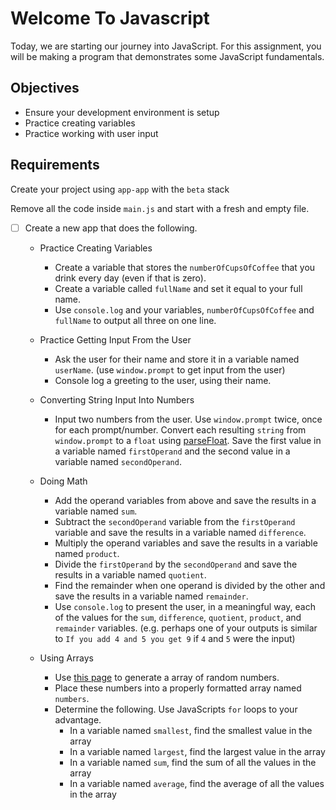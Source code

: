 # Welcome To Javascript

Today, we are starting our journey into JavaScript. For this assignment, you
will be making a program that demonstrates some JavaScript fundamentals.

## Objectives

- Ensure your development environment is setup
- Practice creating variables
- Practice working with user input

## Requirements

Create your project using `app-app` with the `beta` stack

Remove all the code inside `main.js` and start with a fresh and empty file.

- [ ] Create a new app that does the following.

  - Practice Creating Variables

    - Create a variable that stores the `numberOfCupsOfCoffee` that you drink every day (even if that is zero).
    - Create a variable called `fullName` and set it equal to your full name.
    - Use `console.log` and your variables, `numberOfCupsOfCoffee` and `fullName` to output all three on one line.

  - Practice Getting Input From the User

    - Ask the user for their name and store it in a variable named `userName`. (use `window.prompt` to get input from the user)
    - Console log a greeting to the user, using their name.

  - Converting String Input Into Numbers

    - Input two numbers from the user. Use `window.prompt` twice, once for each prompt/number. Convert each resulting `string` from `window.prompt` to a `float` using [parseFloat](https://developer.mozilla.org/en-US/docs/Web/JavaScript/Reference/Global_Objects/parseFloat). Save the first value in a variable named `firstOperand` and the second value in a variable named `secondOperand`.
  - Doing Math

    - Add the operand variables from above and save the results in a variable named `sum`.
    - Subtract the `secondOperand` variable from the `firstOperand` variable and 
 save the results in a variable named `difference`.
    - Multiply the operand variables and save the results in a variable named
 `product`.
    - Divide the `firstOperand` by the `secondOperand` and save the results in a
      variable named `quotient`.
    - Find the remainder when one operand is divided by the other and save the results in a variable named `remainder`.
    - Use `console.log` to present the user, in a meaningful way, each of the values for the `sum`, `difference`, `quotient`, `product`, and `remainder` variables. (e.g. perhaps one of your outputs is similar to
      `If you add 4 and 5 you get 9` if `4` and `5` were the input)

  - Using Arrays

    - Use
      [this page](https://www.random.org/integers/?num=100&min=1&max=100&col=5&base=10&format=plain&rnd=new) to generate a array of random numbers.
    - Place these numbers into a properly formatted array named `numbers`.
    - Determine the following. Use JavaScripts `for` loops to your advantage.
      - In a variable named `smallest`, find the smallest value in the array
      - In a variable named `largest`, find the largest value in the array
      - In a variable named `sum`, find the sum of all the values in the array
      - In a variable named `average`, find the average of all the values in the
        array
